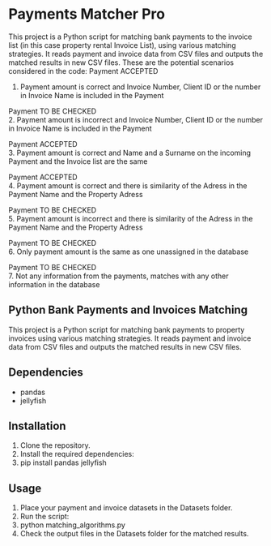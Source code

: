 # Payments Matcher Pro
This project is a Python script for matching bank payments to the invoice list (in this case property rental Invoice List), using various matching strategies. It reads payment and invoice data from CSV files and outputs the matched results in new CSV files.
These are the potential scenarios considered in the code:
Payment ACCEPTED <br>
1. Payment amount is correct and Invoice Number, Client ID or the number in Invoice Name is included in the Payment 

Payment TO BE CHECKED <br>
2. Payment amount is incorrect and Invoice Number, Client ID or the number in Invoice Name is included in the Payment

Payment ACCEPTED <br>
3. Payment amount is correct and Name and a Surname on the incoming Payment and the Invoice list are the same 

Payment ACCEPTED <br>
4. Payment amount is correct and there is similarity of the Adress in the Payment Name and the Property Adress

Payment TO BE CHECKED <br>
5. Payment amount is incorrect and there is similarity of the Adress in the Payment Name and the Property Adress

Payment TO BE CHECKED <br>
6. Only payment amount is the same as one unassigned in the database

Payment TO BE CHECKED <br>
7. Not any information from the payments, matches with any other information in the database <br>



## Python Bank Payments and Invoices Matching

This project is a Python script for matching bank payments to property invoices using various matching strategies. It reads payment and invoice data from CSV files and outputs the matched results in new CSV files.

## Dependencies

- pandas
- jellyfish

## Installation

1. Clone the repository.
2. Install the required dependencies:
3. pip install pandas jellyfish

## Usage

1. Place your payment and invoice datasets in the Datasets folder.
2. Run the script:
3. python matching_algorithms.py
4. Check the output files in the Datasets folder for the matched results.
